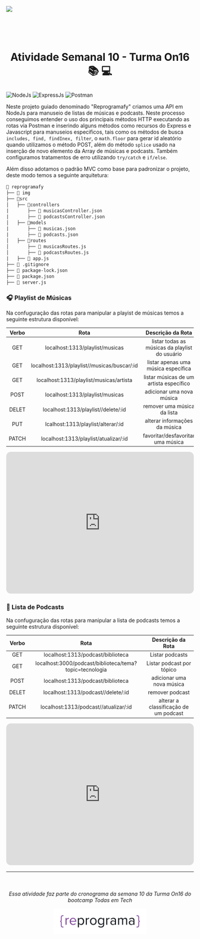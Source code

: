 ![](reprogramafy/img/banner-reprogramafy.gif)

<h1 align="center">
    <br>
    <p align="center">Atividade Semanal 10 - Turma On16 📚 💻<p>
</h1>

![NodeJs](https://img.shields.io/badge/Node.js-43853D?style=for-the-badge&logo=node.js&logoColor=white)
![ExpressJs](https://img.shields.io/badge/Express.js-404D59?style=for-the-badge)
![Postman](https://img.shields.io/badge/Postman-FF6C37?style=for-the-badge&logo=postman&logoColor=white)

Neste projeto guiado denominado "Reprogramafy" criamos uma API em NodeJs para manuseio de listas de músicas e podcasts.
Neste processo conseguimos entender o uso dos principais métodos HTTP executando as rotas via Postman e inserindo alguns métodos como recursos do Express e Javascript para manuseios especificos, tais como os métodos de busca ```includes, find, findInex, filter```, o ````math.floor```` para gerar id aleatório quando utilizamos o método POST, além do método ```splice``` usado na inserção de novo elemento da Array de músicas e podcasts. Também configuramos tratamentos de erro utilizando ````try/catch```` e ```if/else```.

Além disso adotamos o padrão MVC como base para padronizar o projeto, deste modo temos a seguinte arquitetura:

```
📂 reprogramafy
├── 📁 img
├── 📂src
│   ├── 📂controllers
|       ├── 📃 musicasController.json
|       ├── 📃 podcastsController.json
│   ├── 📂models
|       ├── 📃 musicas.json
|       ├── 📃 podcasts.json
│   ├── 📂routes
│       ├── 📃 musicasRoutes.js
│       ├── 📃 podcastsRoutes.js
|   ├── 📃 app.js
├── 📃 .gitignore
├── 📃 package-lock.json
├── 📃 package.json
├── 📃 server.js
```


### 🎧 Playlist de Músicas

Na confuguração das rotas para manipular a playist de músicas temos a seguinte estrutura disponível:

| Verbo  | Rota                                         | Descrição da Rota                             | 
| :------: | :----------------------------------------:|:----------------------------------------------:|
| GET    | localhost:1313/playlist/musicas             | listar todas as músicas da playlist do usuário | 
| GET    | localhost:1313/playlist//musicas/buscar/:id | listar apenas uma música específica            |
| GET    | localhost:1313/playlist/musicas/artista     | listar  músicas de um artista específico       |
| POST   | localhost:1313/playlist/musicas             | adicionar uma nova música                      |
| DELET  | localhost:1313/playlist//delete/:id         | remover uma música da lista                    |
| PUT    | lcalhost:1313/playlist/alterar/:id          | alterar informações da música                  |
| PATCH  | localhost:1313/playlist/atualizar/:id       | favoritar/desfavoritar uma música              |



<iframe style="border-radius:12px" src="https://open.spotify.com/embed/playlist/6kNTCwrdqGXgEF4ZRFOvyc?utm_source=generator" width="100%" height="380" frameBorder="0" allowfullscreen="" allow="autoplay; clipboard-write; encrypted-media; fullscreen; picture-in-picture"></iframe>


### 🎤 Lista de Podcasts

Na confuguração das rotas para manipular a lista de podcasts temos a seguinte estrutura disponível:

| Verbo  | Rota                                                    | Descrição da Rota                     |
| :------: | :--------------------------------------------------------:|:---------------------------------------:|
| GET    | localhost:1313/podcast/biblioteca                | Listar podcasts                       |
| GET    | localhost:3000/podcast/biblioteca/tema?topic=tecnologia | Listar podcast por tópico             |  
| POST   | localhost:1313/podcast/biblioteca                | adicionar uma nova música             |
| DELET  | localhost:1313/podcast//delete/:id               | remover podcast                       |
| PATCH  | localhost:1313/podcast//atualizar/:id            | alterar a classificação de um podcast |  


<iframe style="border-radius:12px" src="https://open.spotify.com/embed/playlist/3ZlJ144Hrnl6kC2TSwB7ec?utm_source=generator" width="100%" height="380" frameBorder="0" allowfullscreen="" allow="autoplay; clipboard-write; encrypted-media; fullscreen; picture-in-picture"></iframe>

___
<h6 align="center">
    <br>
    <p align="center">Essa atividade faz parte do cronograma da semana 10 da Turma On16 do bootcamp Todas em Tech <p>
    <img src="reprogramafy/img/reprograma-logo.png" width="250"> 
</h6>


